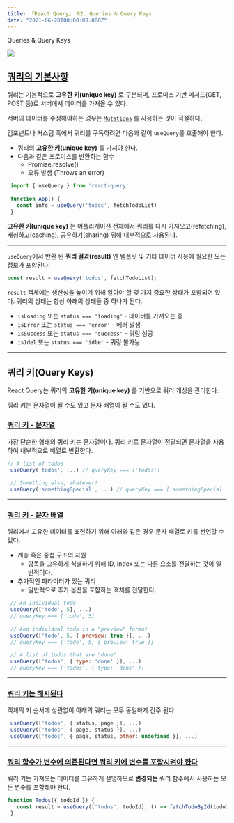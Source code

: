 ```yaml
---
title: 「React Query」 02. Queries & Query Keys
date: "2021-06-28T00:00:00.000Z"
---
```


Queries & Query Keys

<!-- more -->

![](https://github.com/tannerlinsley/react-query/raw/master/media/repo-dark.png)

## [쿼리의 기본사항](https://react-query.tanstack.com/guides/queries#query-basics)

쿼리는 기본적으로 **고유한 키(unique key)** 로 구분되며, 프로미스 기반 메서드(GET, POST 등)로
서버에서 데이터를 가져올 수 있다.

서버의 데이터를 수정해야하는 경우는 [`Mutations`](https://react-query.tanstack.com/guides/mutations) 를 사용하는 것이 적절하다.

컴포넌트나 커스텀 훅에서 쿼리를 구독하려면 다음과 같이 `useQuery`를 호출해야 한다.

- 쿼리의 **고유한 키(unique key)** 를 가져야 한다.
- 다음과 같은 프로미스를 반환하는 함수
    - Promise.resolve()
    - 오류 발생 (Throws an error)

```jsx
 import { useQuery } from 'react-query'
 
 function App() {
   const info = useQuery('todos', fetchTodoList)
 }
```

**고유한 키(unique key)** 는 어플리케이션 전체에서 쿼리를 다시 가져오고(refetching), 캐싱하고(caching), 공유하기(sharing) 위해 내부적으로 사용된다.

<hr />

`useQuery`에서 반환 된 **쿼리 결과(result)** 엔 템플릿 및 기타 데이터 사용에 필요한 모든 정보가 포함된다.

```jsx
const result = useQuery('todos', fetchTodoList);
```

`result` 객체에는 생산성을 높이기 위해 알아야 할 몇 가지 중요한 상태가 포함되어 있다. 쿼리의 상태는 항상 아래의 상태들 중 하나가 된다.

- `isLoading` 또는 `status === 'loading'` - 데이터를 가져오는 중
- `isError` 또는 `status === 'error'` - 에러 발생
- `isSuccess` 또는 `status === 'success'` - 쿼링 성공
- `isIdel` 또는 `status === 'idle'` - 쿼링 불가능

<hr />

## 쿼리 키(Query Keys)

React Query는 쿼리의 **고유한 키(unique key)** 를 기반으로 쿼리 캐싱을 관리한다.

쿼리 키는 문자열이 될 수도 있고 문자 배열이 될 수도 있다.

### [쿼리 키 - 문자열](https://react-query.tanstack.com/guides/query-keys#string-only-query-keys)

가장 단순한 형태의 쿼리 키는 문자열이다. 쿼리 키로 문자열이 전달되면 문자열을 사용하여 내부적으로 배열로 변환한다.

```jsx
// A list of todos
 useQuery('todos', ...) // queryKey === ['todos']
 
 // Something else, whatever!
 useQuery('somethingSpecial', ...) // queryKey === ['somethingSpecial']
```

<hr />

### [쿼리 키 - 문자 배열](https://react-query.tanstack.com/guides/query-keys#array-keys)

쿼리에서 고유한 데이터를 표현하기 위해 아래와 같은 경우 문자 배열로 키를 선언할 수 있다.

- 계층 혹은 중첩 구조의 자원
    - 항목을 고유하게 식별하기 위해 ID, index 또는 다른 요소를 전달하는 것이 일반적이다.
- 추가적인 파라미터가 있는 쿼리
    - 일반적으로 추가 옵션을 포함하는 객체를 전달한다.
    
```jsx
 // An individual todo
 useQuery(['todo', 5], ...)
 // queryKey === ['todo', 5]
 
 // And individual todo in a "preview" format
 useQuery(['todo', 5, { preview: true }], ...)
 // queryKey === ['todo', 5, { preview: true }]
 
 // A list of todos that are "done"
 useQuery(['todos', { type: 'done' }], ...)
 // queryKey === ['todos', { type: 'done' }]

```

<hr />

### [쿼리 키는 해시된다](https://react-query.tanstack.com/guides/query-keys#query-keys-are-hashed-deterministically)

객체의 키 순서에 상관없이 아래의 쿼리는 모두 동일하게 간주 된다.

```jsx
 useQuery(['todos', { status, page }], ...)
 useQuery(['todos', { page, status }], ...)
 useQuery(['todos', { page, status, other: undefined }], ...)
```

<hr />

### [쿼리 함수가 변수에 의존된다면 쿼리 키에 변수를 포함시켜야 한다](https://react-query.tanstack.com/guides/query-keys#if-your-query-function-depends-on-a-variable-include-it-in-your-query-key)

쿼리 키는 가져오는 데이터를 고유하게 설명하므로 **변경되는** 쿼리 함수에서 사용하는 모든 변수를 포함해야 한다.

```jsx
function Todos({ todoId }) {
   const result = useQuery(['todos', todoId], () => fetchTodoById(todoId))
 }
```
